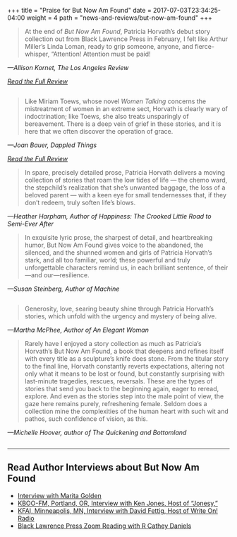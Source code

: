 +++
title = "Praise for But Now Am Found"
date = 2017-07-03T23:34:25-04:00
weight = 4
path = "news-and-reviews/but-now-am-found"
+++

<div class="column--callout">

<blockquote cite="https://losangelesreview.org/book-by-patricia-horvath-review-by-allison-kornet/">
  <p>At the end of <em>But Now Am Found</em>, Patricia Horvath’s debut story collection out from Black Lawrence Press in February, I felt like Arthur Miller’s Linda Loman, ready to grip someone, anyone, and fierce-whisper, “Attention! Attention must be paid!</p>
</blockquote>
<cite>
  <p>—Allison Kornet, <em>The Los Angeles Review</em></p>
  <p><a href="https://losangelesreview.org/book-by-patricia-horvath-review-by-allison-kornet/">Read the Full Review</a></p>
</cite>

</div>

<div class="column column--first">

<blockquote cite="">
  <p>Like Miriam Toews, whose novel <em>Women Talking</em> concerns the mistreatment of women in an extreme sect, Horvath is clearly wary of indoctrination; like Toews, she also treats unsparingly of bereavement. There is a deep vein of grief in these stories, and it is here that we often discover the operation of grace.</p>
</blockquote>
<cite>
  <p>—Joan Bauer, Dappled Things</p>
  <p><a href="https://www.dappledthings.org/reviews/but-now-am-found-by-patricia-horvath">Read the Full Review</a></p>
</cite>

<blockquote cite="https://blacklawrencepress.com/books/but-now-am-found/">
  <p>In spare, precisely detailed prose, Patricia Horvath delivers a moving collection of stories that roam the low tides of life — the chemo ward, the stepchild’s realization that she’s unwanted baggage, the loss of a beloved parent — with a keen eye for small tendernesses that, if they don’t redeem, truly soften life’s blows.</p>
</blockquote>
<cite><p>—Heather Harpham, Author of Happiness: The Crooked Little Road to Semi-Ever After</p></cite>

<blockquote cite="https://blacklawrencepress.com/books/but-now-am-found/">
  <p>In exquisite lyric prose, the sharpest of detail, and heartbreaking humor, But Now Am Found gives voice to the abandoned, the silenced, and the shunned women and girls of Patricia Horvath’s stark, and all too familiar, world; these powerful and truly unforgettable characters remind us, in each brilliant sentence, of their—and our—resilience.</p>
</blockquote>
<cite><p>—Susan Steinberg, Author of Machine</p></cite>

</div>

<div class="column column--second">

<blockquote cite="https://blacklawrencepress.com/books/but-now-am-found/">
  <p>Generosity, love, searing beauty shine through Patricia Horvath’s stories, which unfold with the urgency and mystery of being alive.</p>
</blockquote>
<cite><p>—Martha McPhee, Author of An Elegant Woman</p></cite>

<blockquote cite="https://blacklawrencepress.com/books/but-now-am-found/">
  <p>Rarely have I enjoyed a story collection as much as Patricia’s Horvath’s But Now Am Found, a book that deepens and refines itself with every title as a sculpture’s knife does stone. From the titular story to the final line, Horvath constantly reverts expectations, altering not only what it means to be lost or found, but constantly surprising with last-minute tragedies, rescues, reversals. These are the types of stories that send you back to the beginning again, eager to reread, explore. And even as the stories step into the male point of view, the gaze here remains purely, refreshening female. Seldom does a collection mine the complexities of the human heart with such wit and pathos, such confidence of vision, as this.</p>
</blockquote>
<cite><p>—Michelle Hoover, author of The Quickening and Bottomland</p><cite>

</div>

<div>

---

## Read Author Interviews about But Now Am Found

- [Interview with Marita Golden](https://framingham.hosted.panopto.com/Panopto/Pages/Viewer.aspx?id=878f7366-5127-441b-9f11-b0cf00c2796b)
- [KBOO-FM, Portland, OR, Interview with Ken Jones, Host of “Jonesy,”](https://kboo.org/media/115008-patricia-horvath-author-now-am-found)
- [ KFAI, Minneapolis, MN, Interview with David Fettig, Host of Write On! Radio ](https://www.kfai.org/player/?episode_id=42553)
- [Black Lawrence Press Zoom Reading with R Cathey Daniels](https://www.youtube.com/watch?v=Ki_idsrZD4E)

